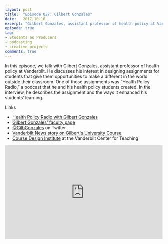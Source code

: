 ```yaml
---
layout: post
title:  "Episode 027: Gilbert Gonzales"
date:   2017-10-16
excerpt: "Gilbert Gonzales, assistant professor of health policy at Vanderbilt University, discusses his student-produced podcast, Health Policy Radio."
episode: true
tag:
- Students as Producers
- podcasting
- creative projects
comments: true
---
```


In this episode, we talk with Gilbert Gonzales, assistant professor of health policy at Vanderbilt. He discusses his interest in designing assignments for students that give them opportunities to make a different in the world outside their classroom. One of those assignments was “Health Policy Radio,” a podcast that he and his health policy students created. In the interview, he describes the assignment and the ways it enhanced his students’ learning.

Links

<ul>
<li><a href="https://soundcloud.com/user-175461561">Health Policy Radio with Gilbert Gonzales</a></li>
<li><a href="https://www.vumc.org/health-policy/person/gilbert-gonzales-phd">Gilbert Gonzales' faculty page</a></li>
<li><a href="http://twitter.com/GilbGonzales">@GilbGonzales</a> on Twitter</li>
<li><a href="https://news.vanderbilt.edu/2017/03/06/university-course-students-meet-with-legislators-during-visit-to-general-assembly/">Vanderbilt News story on Gilbert's University Course</a></li>
<li><a href="http://cft.vanderbilt.edu/cdi">Course Design Institute</a> at the Vanderbilt Center for Teaching</li>
</ul>

<iframe width="100%" height="300" scrolling="no" frameborder="no" src="https://w.soundcloud.com/player/?url=https%3A//api.soundcloud.com/tracks/346295471%3Fsecret_token%3Ds-nW78j&amp;color=%23ff5500&amp;auto_play=false&amp;hide_related=false&amp;show_comments=true&amp;show_user=true&amp;show_reposts=false&amp;show_teaser=true&amp;visual=true"></iframe>

